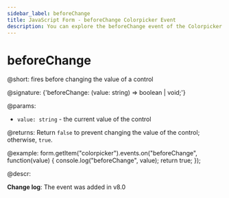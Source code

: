 ```yaml
---
sidebar_label: beforeChange
title: JavaScript Form - beforeChange Colorpicker Event 
description: You can explore the beforeChange event of the Colorpicker control of Form in the documentation of the DHTMLX JavaScript UI library. Browse developer guides and API reference, try out code examples and live demos, and download a free 30-day evaluation version of DHTMLX Suite.
---
```


# beforeChange

@short: fires before changing the value of a control

@signature: {'beforeChange: (value: string) => boolean | void;'}

@params:
- `value: string` - the current value of the control

@returns:
Return `false` to prevent changing the value of the control; otherwise, `true`.

@example:
form.getItem("colorpicker").events.on("beforeChange", function(value) {
    console.log("beforeChange", value);
    return true;
});

@descr:

**Change log**: The event was added in v8.0
